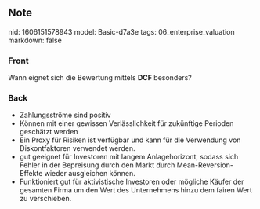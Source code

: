 ## Note
nid: 1606151578943
model: Basic-d7a3e
tags: 06_enterprise_valuation
markdown: false

### Front
Wann eignet sich die Bewertung mittels <b>DCF</b> besonders?

### Back
<div>
  <div>
    <ul>
      <li>Zahlungsströme sind positiv
      <li>Können mit einer gewissen Verlässlichkeit für zukünftige
      Perioden geschätzt werden
      <li>Ein Proxy für Risiken ist verfügbar und kann für die
      Verwendung von Diskontfaktoren verwendet werden.
      <li>gut geeignet für Investoren mit langem Anlagehorizont,
      sodass sich Fehler in der Bepreisung durch den Markt durch
      Mean-Reversion-Effekte wieder ausgleichen können.
      <li>Funktioniert gut für aktivistische Investoren oder
      mögliche Käufer der gesamten Firma um den Wert des
      Unternehmens hinzu dem fairen Wert zu verschieben.
    </ul>
  </div>
</div>
